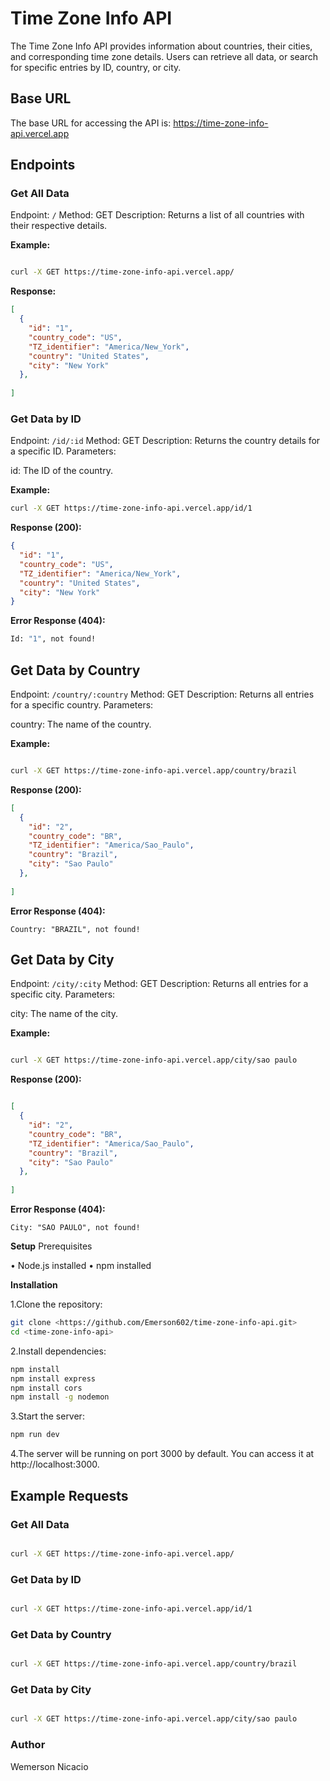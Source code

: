 # Time Zone Info API
The Time Zone Info API provides information about countries, their cities, and corresponding time zone details. Users can retrieve all data, or search for specific entries by ID, country, or city.

## Base URL
The base URL for accessing the API is: https://time-zone-info-api.vercel.app

## Endpoints

### Get All Data
Endpoint: `/`
Method: GET
Description: Returns a list of all countries with their respective details. 

**Example:**

```bash

curl -X GET https://time-zone-info-api.vercel.app/
```

**Response:** 

```json
[
  {
    "id": "1",
    "country_code": "US",
    "TZ_identifier": "America/New_York",
    "country": "United States",
    "city": "New York"
  },
  
] 
```
### Get Data by ID
Endpoint: `/id/:id`
Method: GET
Description: Returns the country details for a specific ID.
Parameters:

id: The ID of the country.

**Example:**

```bash 
curl -X GET https://time-zone-info-api.vercel.app/id/1
```
**Response (200):**
```json 
{
  "id": "1",
  "country_code": "US",
  "TZ_identifier": "America/New_York",
  "country": "United States",
  "city": "New York"
}
```

**Error Response (404):**
```bash
Id: "1", not found!
```

## Get Data by Country
Endpoint: `/country/:country`
Method: GET
Description: Returns all entries for a specific country.
Parameters:

country: The name of the country.

**Example:**

```bash

curl -X GET https://time-zone-info-api.vercel.app/country/brazil
```

**Response (200):** 
```json
[
  {
    "id": "2",
    "country_code": "BR",
    "TZ_identifier": "America/Sao_Paulo",
    "country": "Brazil",
    "city": "Sao Paulo"
  },
  
]
```
**Error Response (404):** 

```text
Country: "BRAZIL", not found!
```

## Get Data by City
Endpoint: `/city/:city`
Method: GET
Description: Returns all entries for a specific city.
Parameters:

city: The name of the city.

**Example:**

```bash

curl -X GET https://time-zone-info-api.vercel.app/city/sao paulo
```

**Response (200):**
```json  

[
  {
    "id": "2",
    "country_code": "BR",
    "TZ_identifier": "America/Sao_Paulo",
    "country": "Brazil",
    "city": "Sao Paulo"
  },
  
]
```

**Error Response (404):**

```text 
City: "SAO PAULO", not found!
```
**Setup**
Prerequisites

• Node.js installed
• npm installed

**Installation**

1.Clone the repository:

```bash
git clone <https://github.com/Emerson602/time-zone-info-api.git>
cd <time-zone-info-api>
```

2.Install dependencies:

```bash
npm install
npm install express 
npm install cors
npm install -g nodemon
```
3.Start the server:

```bash
npm run dev
```
4.The server will be running on port 3000 by default. You can access it at http://localhost:3000.

## Example Requests
### Get All Data
```bash

curl -X GET https://time-zone-info-api.vercel.app/
```
### Get Data by ID
```bash

curl -X GET https://time-zone-info-api.vercel.app/id/1
```
### Get Data by Country
```bash

curl -X GET https://time-zone-info-api.vercel.app/country/brazil
```
### Get Data by City
```bash

curl -X GET https://time-zone-info-api.vercel.app/city/sao paulo
```
### Author
Wemerson Nicacio



